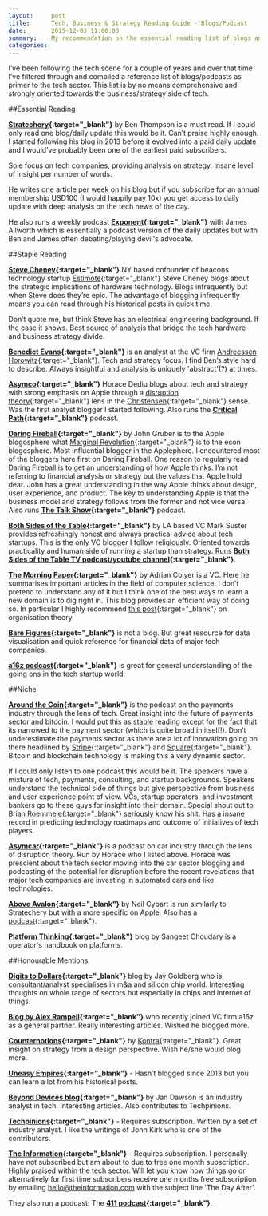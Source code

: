 ```yaml
---
layout:     post
title:      Tech, Business & Strategy Reading Guide - Blogs/Podcast
date:       2015-12-03 11:00:00
summary:    My recommendation on the essential reading list of blogs and podcasts at the intersection of tech, business, and strategy.
categories:
---
```


I’ve been following the tech scene for a couple of years and over that time I’ve filtered through and compiled a reference list of blogs/podcasts as primer to the tech sector. This list is by no means comprehensive and strongly oriented towards the business/strategy side of tech.



##Essential Reading

**[Stratechery](https://stratechery.com){:target="_blank"}** by Ben Thompson is a must read. If I could only read one blog/daily update this would be it. Can’t praise highly enough. I started following his blog in 2013 before it evolved into a paid daily update and I would’ve probably been one of the earliest paid subscribers.

Sole focus on tech companies, providing analysis on strategy. Insane level of insight per number of words.

He writes one article per week on his blog but if you subscribe for an annual membership USD100 (I would happily pay 10x) you get access to daily update with deep analysis on the tech news of the day.

He also runs a weekly podcast **[Exponent](http://exponent.fm){:target="_blank"}** with James Allworth which is essentially a podcast version of the daily updates but with Ben and James often debating/playing devil's advocate.



##Staple Reading

**[Steve Cheney](http://stevecheney.com){:target="_blank"}**
NY based cofounder of beacons technology startup [Estimote](http://estimote.com){:target="_blank"} Steve Cheney blogs about the strategic implications of hardware technology. Blogs infrequently but when Steve does they’re epic. The advantage of blogging infrequently means you can read through his historical posts in quick time.

Don’t quote me, but think Steve has an electrical engineering background. If the case it shows. Best source of analysis that bridge the tech hardware and business strategy divide.


**[Benedict Evans](http://ben-evans.com/#blog){:target="_blank"}** is an analyst at the VC firm [Andreessen Horowitz](http://a16z.com){:target="_blank"}. Tech and strategy focus. I find Ben’s style hard to describe. Always insightful and analysis is uniquely 'abstract'(?) at times.

**[Asymco](http://www.asymco.com){:target="_blank"}** 
Horace Dediu blogs about tech and strategy with strong emphasis on Apple through a [disruption theory](https://en.wikipedia.org/wiki/Disruptive_innovation){:target="_blank"} lens in the [Christensen](https://en.wikipedia.org/wiki/Clayton_M._Christensen){:target="_blank"} sense. Was the first analyst blogger I started following. Also runs the **[Critical Path](http://5by5.tv/criticalpath){:target="_blank"}** podcast.

**[Daring Fireball](http://daringfireball.net){:target="_blank"}** by John Gruber is to the Apple blogosphere what [Marginal Revolution](http://marginalrevolution.com){:target="_blank"} is to the econ blogosphere. Most influential blogger in the Applephere. I encountered most of the bloggers here first on Daring Fireball. One reason to regularly read Daring Fireball is to get an understanding of how Apple thinks. I’m not referring to financial analysis or strategy but the values that Apple hold dear. John has a great understanding in the way Apple thinks about design, user experience, and product. The key to understanding Apple is that the business model and strategy follows from the former and not vice versa. Also runs **[The Talk Show](https://daringfireball.net/thetalkshow/){:target="_blank"}** podcast.

**[Both Sides of the Table](http://www.bothsidesofthetable.com){:target="_blank"}** by LA based VC Mark Suster provides refreshingly honest and always practical advice about tech startups. This is the only VC blogger I follow religiously. Oriented towards practicality and human side of running a startup than strategy. Runs **[Both Sides of the Table TV podcast/youtube channel](http://feeds.feedburner.com/BothsidesTV){:target="_blank"}**.

**[The Morning Paper](http://blog.acolyer.org){:target="_blank"}** by Adrian Colyer is a VC. Here he summarises important articles in the field of computer science. I don’t pretend to understand any of it but I think one of the best ways to learn a new domain is to dig right in. This blog provides an efficient way of doing so. In particular I highly recommend [this post](http://blog.acolyer.org/2015/04/29/applying-the-universal-scalability-law-to-organisations/){:target="_blank"} on organisation theory.

**[Bare Figures](https://barefigur.es){:target="_blank"}** is not a blog. But great resource for data visualisation and quick reference for financial data of major tech companies.

**[a16z podcast](http://a16z.com/tag/podcasts/){:target="_blank"}** is great for general understanding of the going ons in the tech startup world.


##Niche

**[Around the Coin](http://www.aroundthecoin.com){:target="_blank"}** is the podcast on the payments industry through the lens of tech. Great insight into the future of payments sector and bitcoin. I would put this as staple reading except for the fact that its narrowed to the payment sector (which is quite broad in itself!). Don’t underestimate the payments sector as there are a lot of innovation going on there headlined by [Stripe](https://stripe.com/){:target="_blank"} and [Square](https://squareup.com/){:target="_blank"}. Bitcoin and blockchain technology is making this a very dynamic sector.

If I could only listen to one podcast this would be it. The speakers have a mixture of tech, payments, consulting, and startup backgrounds. Speakers understand the technical side of things but give perspective from business and user experience point of view. VCs, startup operators, and investment bankers go to these guys for insight into their domain. Special shout out to [Brian Roemmele](https://www.quora.com/profile/Brian-Roemmele){:target="_blank"} seriously know his shit. Has a insane record in predicting technology roadmaps and outcome of initiatives of tech players.

**[Asymcar](http://www.asymcar.com){:target="_blank"}** is a podcast on car industry through the lens of disruption theory. Run by Horace who I listed above. Horace was prescient about the tech sector moving into the car sector blogging and podcasting of the potential for disruption before the recent revelations that major tech companies are investing in automated cars and like technologies.

**[Above Avalon](http://www.aboveavalon.com){:target="_blank"}** by Neil Cybart is run similarly to Stratechery but with a more specific on Apple. Also has a [podcast](http://www.aboveavalon.com/podcast/){:target="_blank"}. 

**[Platform Thinking](http://platformed.info){:target="_blank"}** blog by Sangeet Choudary is a operator's handbook on platforms. 


##Honourable Mentions

**[Digits to Dollars](http://digitstodollars.com){:target="_blank"}** blog by Jay Goldberg who is consultant/analyst specialises in m&a and silicon chip world. Interesting thoughts on whole range of sectors but especially in chips and internet of things.

**[Blog by Alex Rampell](http://www.arampell.org){:target="_blank"}** who recently joined VC firm a16z as a general partner. Really interesting articles. Wished he blogged more.

**[Counternotions](http://counternotions.com){:target="_blank"}** by [Kontra](https://twitter.com/counternotions){:target="_blank"}. Great insight on strategy from a design perspective. Wish he/she would blog more.

**[Uneasy Empires](http://www.uneasyempires.blogspot.com.au){:target="_blank"}** - Hasn’t blogged since 2013 but you can learn a lot from his historical posts.

**[Beyond Devices blog](http://www.beyonddevic.es){:target="_blank"}** by Jan Dawson is an industry analyst in tech. Interesting articles. Also contributes to Techpinions.

**[Techpinions](https://techpinions.com){:target="_blank"}** - Requires subscription. Written by a set of industry analyst. I like the writings of John Kirk who is one of the contributors.

**[The Information](https://www.theinformation.com){:target="_blank"}** - Requires subscription. I personally have not subscribed but am about to due to free one month subscription. Highly praised within the tech sector. Will let you know how things go or alternatively for first time subscribers receive one months free subscription by emailing hello@theinformation.com with the subject line 'The Day After'.

They also run a podcast: The **[411 podcast](https://www.theinformation.com/features/The%20Information's%20411){:target="_blank"}**.
